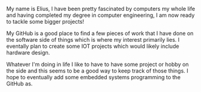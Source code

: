 My name is Elius, 
I have been pretty fascinated by computers my whole life and having completed my degree in computer engineering, I am now ready to tackle some bigger projects!

My GitHub is a good place to find a few pieces of work that I have done on the software side of things which is where my interest primarily lies. I eventally plan to create some IOT projects which would likely include hardware design.

Whatever I'm doing in life I like to have to have some project or hobby on the side and this seems to be a good way to keep track of those things. I hope to eventually add some embedded systems programming to the GitHub as.


<!---
eliusgraff/eliusgraff is a ✨ special ✨ repository because its `README.md` (this file) appears on your GitHub profile.
You can click the Preview link to take a look at your changes.
--->

